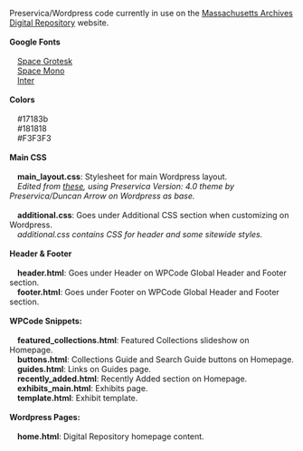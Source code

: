 Preservica/Wordpress code currently in use on the <a href="https://digitalarchives.sec.state.ma.us/">Massachusetts Archives Digital Repository</a> website.
<br><br>
<b>Google Fonts</b><br><br>
&emsp;<a href="https://fonts.google.com/specimen/Space+Grotesk">Space Grotesk</a><br>
&emsp;<a href="https://fonts.google.com/specimen/Space+Mono">Space Mono</a><br>
&emsp;<a href="https://fonts.google.com/specimen/Inter">Inter</a><br>
<br>
<b>Colors</b><br><br>
&emsp;#17183b<br>
&emsp;#181818<br>
&emsp;#F3F3F3<br><br>
<b>Main CSS</b><br><br>
&emsp;<b>main_layout.css</b>: Stylesheet for main Wordpress layout.<br>
&emsp;<i>Edited from <a href="https://github.com/preservica/universal-access-css/tree/master/base-preservica-theme">these</a>, using Preservica Version: 4.0 theme by Preservica/Duncan Arrow on Wordpress as base.</i><br><br>
&emsp;<b>additional.css</b>: Goes under Additional CSS section when customizing on Wordpress.<br>
&emsp;<i>additional.css contains CSS for header and some sitewide styles.</i><br>
<br>
<b>Header & Footer</b><br><br>
&emsp;<b>header.html</b>: Goes under Header on WPCode Global Header and Footer section.<br>
&emsp;<b>footer.html</b>: Goes under Footer on WPCode Global Header and Footer section.<br>
<br>
<b>WPCode Snippets:</b><br><br>
&emsp;<b>featured_collections.html</b>: Featured Collections slideshow on Homepage.<br>
&emsp;<b>buttons.html</b>: Collections Guide and Search Guide buttons on Homepage.<br>
&emsp;<b>guides.html</b>: Links on Guides page.<br>
&emsp;<b>recently_added.html</b>: Recently Added section on Homepage.<br>
&emsp;<b>exhibits_main.html</b>: Exhibits page.<br>
&emsp;<b>template.html</b>: Exhibit template.<br>
<br>
<b>Wordpress Pages:</b><br><br>
&emsp;<b>home.html</b>: Digital Repository homepage content.

